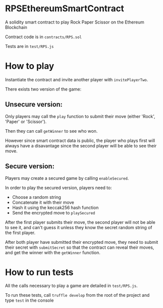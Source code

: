 # RPSEthereumSmartContract
A solidity smart contract to play Rock Paper Scissor on the Ethereum Blockchain

Contract code is in `contracts/RPS.sol`

Tests are in `test/RPS.js`

# How to play

Instantiate the contract and invite another player with `invitePlayerTwo`.

There exists two version of the game:

## Unsecure version:

Only players may call the `play` function to submit their move (either 'Rock', 'Paper' or 'Scissor').

Then they can call `getWinner` to see who won.

However since smart contract data is public, the player who plays first will always have a disavantage since the second player will be able to see their move.

## Secure version:

Players may create a secured game by calling `enableSecured`.

In order to play the secured version, players need to:
- Choose a random string
- Concatenate it with their move
- Hash it using the keccak256 hash function
- Send the encrypted move to `playSecured`

After the first player submits their move, the second player will not be able to see it, and can't guess it unless they know the secret random string of the first player.

After both player have submitted their encrypted move, they need to submit their secret with `submitSecret` so that the contract can reveal their moves, and get the winner with the `getWinner` function.

# How to run tests

All the calls necessary to play a game are detailed in `test/RPS.js`.

To run these tests, call `truffle develop` from the root of the project and type `test` in the console
